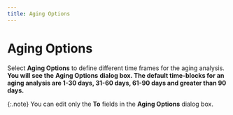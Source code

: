 ```yaml
---
title: Aging Options
---
```


# Aging Options


Select **Aging Options** to define  different time frames for the aging analysis. **You 
 will see the** **Aging 
 Options** **dialog box. The default 
 time-blocks for an aging analysis are 1-30 days, 31-60 days, 61-90 days 
 and greater than 90 days.**


{:.note}
You can edit only the **To**  fields in the **Aging Options** dialog  box.

